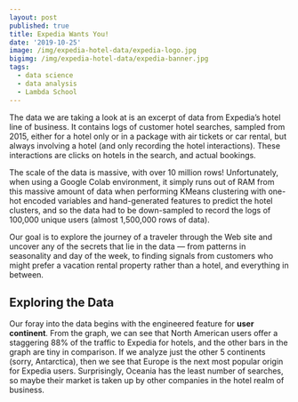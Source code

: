 ```yaml
---
layout: post
published: true
title: Expedia Wants You!
date: '2019-10-25'
image: /img/expedia-hotel-data/expedia-logo.jpg
bigimg: /img/expedia-hotel-data/expedia-banner.jpg
tags:
  - data science
  - data analysis
  - Lambda School
---
```

The data we are taking a look at is an excerpt of data from Expedia’s hotel line of business. It contains logs of customer hotel searches, sampled from 2015, either for a hotel only or in a package with air tickets or car rental, but always involving a hotel (and only recording the hotel interactions). These interactions are clicks on hotels in the search, and actual bookings.

The scale of the data is massive, with over 10 million rows! Unfortunately, when using a Google Colab environment, it simply runs out of RAM from this massive amount of data when performing KMeans clustering with one-hot encoded variables and hand-generated features to predict the hotel clusters, and so the data had to be down-sampled to record the logs of 100,000 unique users (almost 1,500,000 rows of data).

Our goal is to explore the journey of a traveler through the Web site and uncover any of the secrets that lie in the data — from patterns in seasonality and day of the week, to finding signals from customers who might prefer a vacation rental property rather than a hotel, and everything in between.

## Exploring the Data

Our foray into the data begins with the engineered feature for **user continent**. From the graph, we can see that North American users offer a staggering 88% of the traffic to Expedia for hotels, and the other bars in the graph are tiny in comparison. If we analyze just the other 5 continents (sorry, Antarctica), then we see that Europe is the next most popular origin for Expedia users. Surprisingly, Oceania has the least number of searches, so maybe their market is taken up by other companies in the hotel realm of business.


